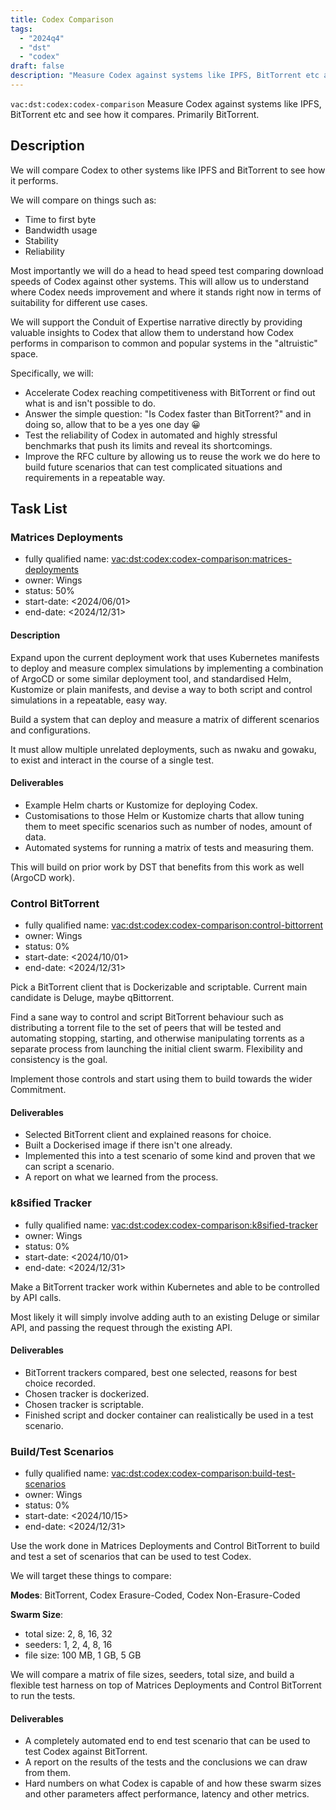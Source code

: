 ```yaml
---
title: Codex Comparison
tags:
  - "2024q4"
  - "dst"
  - "codex"
draft: false
description: "Measure Codex against systems like IPFS, BitTorrent etc and see how it compares. Primarily BitTorrent."
---
```


`vac:dst:codex:codex-comparison`
Measure Codex against systems like IPFS, BitTorrent etc and see how it compares. Primarily BitTorrent.
## Description
We will compare Codex to other systems like IPFS and BitTorrent 
to see how it performs.

We will compare on things such as:
* Time to first byte
* Bandwidth usage
* Stability
* Reliability

Most importantly we will do a head to head speed test
comparing download speeds of Codex against other systems.
This will allow us to understand where Codex needs improvement
and where it stands right now in terms of suitability for different use cases.

We will support the Conduit of Expertise narrative directly
by providing valuable insights to Codex
that allow them to understand how Codex performs
in comparison to common and popular systems in the "altruistic" space.

Specifically, we will:

* Accelerate Codex reaching competitiveness with BitTorrent or find out what is and isn't possible to do.
* Answer the simple question: "Is Codex faster than BitTorrent?"
  and in doing so, allow that to be a yes one day 😀
* Test the reliability of Codex in automated and highly stressful benchmarks
  that push its limits and reveal its shortcomings.
* Improve the RFC culture by allowing us to reuse the work we do here
  to build future scenarios that can test complicated situations
  and requirements in a repeatable way.

## Task List

### Matrices Deployments

* fully qualified name: <vac:dst:codex:codex-comparison:matrices-deployments>
* owner: Wings
* status: 50%
* start-date: <2024/06/01>
* end-date: <2024/12/31>

#### Description

Expand upon the current deployment work
that uses Kubernetes manifests
to deploy and measure complex simulations
by implementing a combination of ArgoCD or some similar deployment tool,
and standardised Helm, Kustomize or plain manifests,
and devise a way to both script and control simulations
in a repeatable, easy way.

Build a system that can deploy and measure
a matrix of different scenarios and configurations.

It must allow multiple unrelated deployments,
such as nwaku and gowaku, to exist and interact
in the course of a single test.

#### Deliverables
* Example Helm charts or Kustomize for deploying Codex.
* Customisations to those Helm or Kustomize charts that allow tuning them to meet specific scenarios such as number of nodes, amount of data.
* Automated systems for running a matrix of tests and measuring them.

This will build on prior work by DST that benefits from this work as well (ArgoCD work).

### Control BitTorrent

* fully qualified name: <vac:dst:codex:codex-comparison:control-bittorrent>
* owner: Wings
* status: 0%
* start-date: <2024/10/01>
* end-date: <2024/12/31>

Pick a BitTorrent client that is Dockerizable and scriptable. Current main candidate is Deluge, maybe qBittorrent.

Find a sane way to control and script BitTorrent behaviour 
such as distributing a torrent file to the set of peers 
that will be tested and automating stopping, starting, and otherwise manipulating torrents
as a separate process from launching the initial client swarm. Flexibility and consistency is the goal.

Implement those controls and start using them to build towards the wider Commitment.

#### Deliverables

* Selected BitTorrent client and explained reasons for choice.
* Built a Dockerised image if there isn't one already.
* Implemented this into a test scenario of some kind and proven that we can script a scenario.
* A report on what we learned from the process.

### k8sified Tracker

* fully qualified name: <vac:dst:codex:codex-comparison:k8sified-tracker>
* owner: Wings
* status: 0%
* start-date: <2024/10/01>
* end-date: <2024/12/31>

Make a BitTorrent tracker work within Kubernetes and able to be controlled by API calls.

Most likely it will simply involve adding auth to an existing Deluge or similar API, and passing the request through the existing API.

#### Deliverables

* BitTorrent trackers compared, best one selected, reasons for best choice recorded.
* Chosen tracker is dockerized.
* Chosen tracker is scriptable.
* Finished script and docker container can realistically be used in a test scenario.

### Build/Test Scenarios

* fully qualified name: <vac:dst:codex:codex-comparison:build-test-scenarios>
* owner: Wings
* status: 0%
* start-date: <2024/10/15>
* end-date: <2024/12/31>

Use the work done in Matrices Deployments and Control BitTorrent to build and test a set of scenarios that can be used to test Codex.

We will target these things to compare:

**Modes**: BitTorrent, Codex Erasure-Coded, Codex Non-Erasure-Coded

**Swarm Size**:
  * total size: 2, 8, 16, 32
  * seeders: 1, 2, 4, 8, 16
  * file size: 
      100
     MB, 
      1
     GB, 
      5
     GB

We will compare a matrix of file sizes, seeders, total size, and build a flexible test harness on top of Matrices Deployments and Control BitTorrent to run the tests.

#### Deliverables

* A completely automated end to end test scenario that can be used to test Codex against BitTorrent.
* A report on the results of the tests and the conclusions we can draw from them.
* Hard numbers on what Codex is capable of and how these swarm sizes and other parameters affect performance, latency and other metrics.
